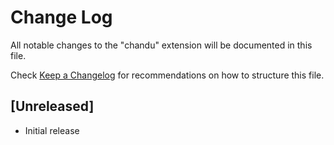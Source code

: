 # Change Log

All notable changes to the "chandu" extension will be documented in this file.

Check [Keep a Changelog](http://keepachangelog.com/) for recommendations on how to structure this file.

## [Unreleased]

- Initial release